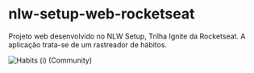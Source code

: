 # nlw-setup-web-rocketseat
Projeto web desenvolvido no NLW Setup, Trilha Ignite da Rocketseat. A aplicação trata-se de um rastreador de hábitos.

![Habits (i) (Community)](https://user-images.githubusercontent.com/93523911/214704760-dba158e7-e0d0-464b-bfb8-780ef71f8314.png)
